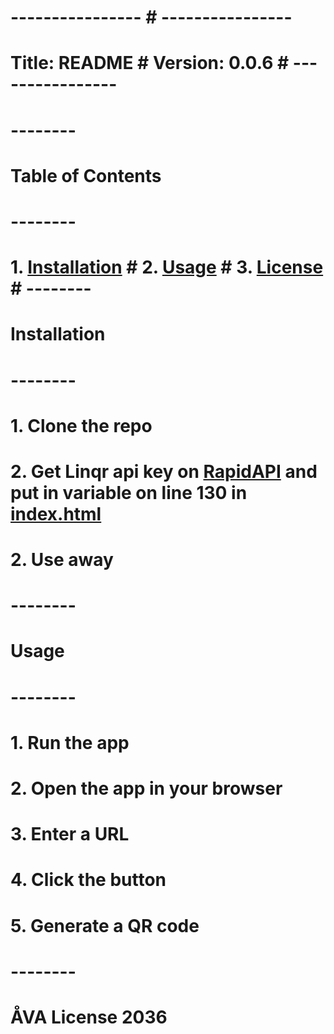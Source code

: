 # ---------------- # ---------------- #
# Title: README # Version: 0.0.6 # ----------------
# --------
# Table of Contents
# --------
# 1. [Installation](#installation) # 2. [Usage](#usage) # 3. [License](#license) # --------
# Installation
# --------
# 1. Clone the repo
# 2. Get Linqr api key on [RapidAPI](https://rapidapi.com/linqr-linqr-default/api/qrcode3) and put in variable on line 130 in [index.html](./index.html#L130)
# 2. Use away
# --------
# Usage
# --------
# 1. Run the app
# 2. Open the app in your browser
# 3. Enter a URL
# 4. Click the button
# 5. Generate a QR code
# --------
# ÅVA License 2036
